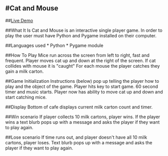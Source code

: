 #Cat and Mouse
---

##[Live Demo](http://juliemdyer.com/video.html)

##What It Is
Cat and Mouse is an interactive single player game. In order to play the user must have Python and Pygame installed on their computer.

##Languages used
    * Python
    * Pygame module

##How To Play
Mice run across the screen from left to right, fast and frequent.
Player moves cat up and down at the right of the screen. If cat collides with mouse it is "caught"
For each mouse the player catches they gain a milk carton.

##Game Initialization
Instructions (below) pop up telling the player how to play and the object of the game. Player hits key to start game.
60 second timer and music starts.
Player now has ability to move cat up and down and start catching mice.

##Display
Bottom of cafe displays current milk carton count and timer.

##Win scenario
If player collects 10 milk cartons, player wins.
If the player wins a text blurb pops up with a message and asks the player if they want to play again.

##Lose scenario
If time runs out, and player doesn't have all 10 milk cartons, player loses.
Text blurb pops up with a message and asks the player if they want to play again.

